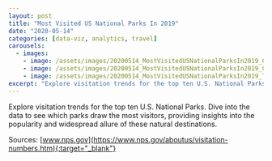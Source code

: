 ```yaml
---
layout: post
title: "Most Visited US National Parks In 2019"
date: "2020-05-14"
categories: [data-viz, analytics, travel]
carousels:
  - images: 
    - image: /assets/images/20200514_MostVisitedUSNationalParksIn2019_Cover.png
    - image: /assets/images/20200514_MostVisitedUSNationalParksIn2019_Chart.png
    - image: /assets/images/20200514_MostVisitedUSNationalParksIn2019_Text.png
excerpt: "Explore visitation trends for the top ten U.S. National Parks. Dive into the data to see which parks draw the most visitors, providing insights into the popularity and widespread allure of these natural destinations."
---
```


Explore visitation trends for the top ten U.S. National Parks. Dive into the data to see which parks draw the most visitors, providing insights into the popularity and widespread allure of these natural destinations.

Sources:
[www.nps.gov](https://www.nps.gov/aboutus/visitation-numbers.htm){:target="_blank"}